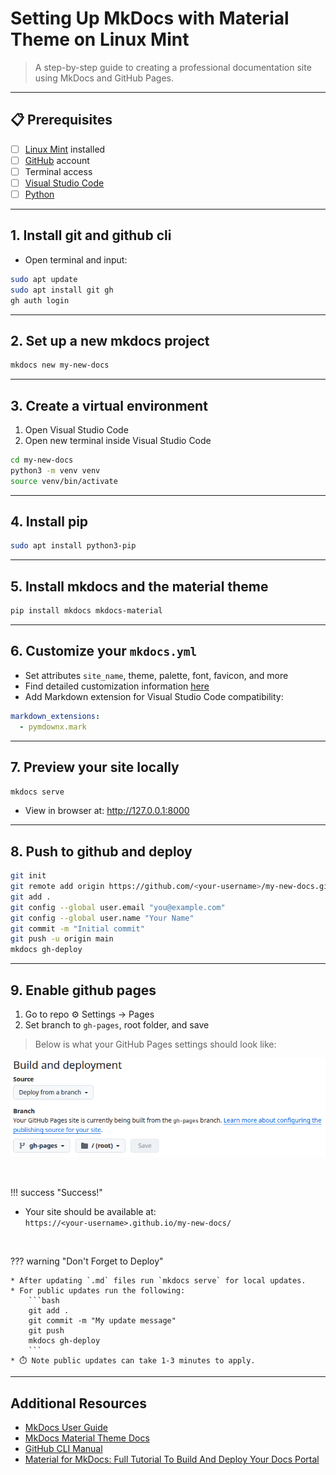 # Setting Up MkDocs with Material Theme on Linux Mint

> A step-by-step guide to creating a professional documentation site using MkDocs and GitHub Pages.

---

## 📋 Prerequisites

- [ ] [Linux Mint](https://linuxmint.com/download.php) installed 
- [ ] [GitHub](https://github.com/) account
- [ ] Terminal access
- [ ] [Visual Studio Code](https://code.visualstudio.com/download) 
- [ ] [Python](https://www.python.org/downloads/) 

---

## 1. Install git and github cli

* Open terminal and input:
```bash
sudo apt update   
sudo apt install git gh      
gh auth login
```

---

## 2. Set up a new mkdocs project

```bash
mkdocs new my-new-docs  
```

---
 
## 3. Create a virtual environment

1. Open Visual Studio Code
2. Open new terminal inside Visual Studio Code
```bash
cd my-new-docs
python3 -m venv venv  
source venv/bin/activate
```

---

## 4. Install pip

```bash
sudo apt install python3-pip
```

---

## 5. Install mkdocs and the material theme

```bash
pip install mkdocs mkdocs-material
```

---

## 6. Customize your `mkdocs.yml`

* Set attributes `site_name`, theme, palette, font, favicon, and more
* Find detailed customization information [here](https://squidfunk.github.io/mkdocs-material/setup/)
* Add Markdown extension for Visual Studio Code compatibility:  

```yaml
markdown_extensions:
  - pymdownx.mark
```

---

## 7. Preview your site locally

`mkdocs serve`  
* View in browser at: http://127.0.0.1:8000

---

## 8. Push to github and deploy

```bash
git init
git remote add origin https://github.com/<your-username>/my-new-docs.git
git add .
git config --global user.email "you@example.com"
git config --global user.name "Your Name"
git commit -m "Initial commit"
git push -u origin main
mkdocs gh-deploy
```

---

## 9. Enable github pages

1. Go to repo ⚙ Settings &rarr; Pages
2. Set branch to `gh-pages`, root folder, and save   
> Below is what your GitHub Pages settings should look like:

![GitHub Pages settings screenshot](assets/ghpages.png)

<br>

!!! success "Success!"

- Your site should be available at:  
  `https://<your-username>.github.io/my-new-docs/`

<br>

??? warning "Don't Forget to Deploy"

    * After updating `.md` files run `mkdocs serve` for local updates.
    * For public updates run the following: 
        ```bash  
        git add .  
        git commit -m "My update message"  
        git push  
        mkdocs gh-deploy
        ```
    * ⏱️ Note public updates can take 1-3 minutes to apply. 

---

## Additional Resources
- [MkDocs User Guide](https://www.mkdocs.org/user-guide/)
- [MkDocs Material Theme Docs](https://squidfunk.github.io/mkdocs-material/)
- [GitHub CLI Manual](https://cli.github.com/manual/)
- [Material for MkDocs: Full Tutorial To Build And Deploy Your Docs Portal](https://www.youtube.com/watch?v=xlABhbnNrfI&t=227s)

<br>

